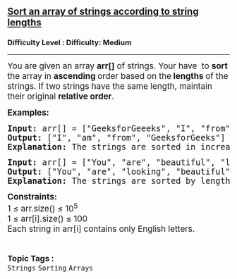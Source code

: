 <h2><a href="https://www.geeksforgeeks.org/problems/sort-an-array-of-strings-according-to-string-lengths/1">Sort an array of strings according to string lengths</a></h2><h3>Difficulty Level : Difficulty: Medium</h3><hr><div class="problems_problem_content__Xm_eO"><p><span style="font-size: 14pt;">You are given an array <strong>arr[]</strong> of strings. Your have&nbsp; to <strong data-start="115" data-end="188">sort </strong>the array in <strong data-start="115" data-end="188">ascending </strong>order based on the<strong data-start="115" data-end="188"> lengths </strong>of the strings. If two strings have the same length, maintain their original <strong>relative order</strong>.</span></p>
<p><span style="font-size: 14pt;"><strong>Examples:</strong></span></p>
<pre><span style="font-size: 14pt;"><strong>Input: </strong>arr[] = ["GeeksforGeeeks", "I", "from", "am"]<br></span><span style="font-size: 14pt;"><strong>Output:&nbsp;</strong>["I", "am", "from", "GeeksforGeeks"]<br></span><span style="font-size: 14pt;"><strong>Explanation:&nbsp;</strong>The strings are sorted in increasing order of their lengths, starting from the shortest string "I" to the longest one "GeeksforGeeeks".</span></pre>
<pre><span style="font-size: 14pt;"><strong>Input: </strong>arr[] = ["You", "are", "beautiful", "looking"]</span><br><span style="font-size: 14pt;"><strong>Output: </strong>[</span><span style="font-size: 14pt;">"You", "are", "looking", "beautiful"]</span><br><span style="font-size: 14pt;"><strong>Explanation:&nbsp;</strong>The strings are sorted by length: "You", "are", "looking", and then "beautiful", with the shortest words appearing first and the longest last.</span></pre>
<p data-pm-slice="0 0 []"><strong><span style="font-size: 14pt;">Constraints:<br></span></strong><span style="font-size: 14pt;">1 ≤ arr.size() ≤ 10<sup>5</sup><br>1 ≤ arr[i].size() ≤ 100<br></span><span style="font-size: 14pt;">Each string in arr[i] contains only English letters.</span></p></div><br><p><span style=font-size:18px><strong>Topic Tags : </strong><br><code>Strings</code>&nbsp;<code>Sorting</code>&nbsp;<code>Arrays</code>&nbsp;